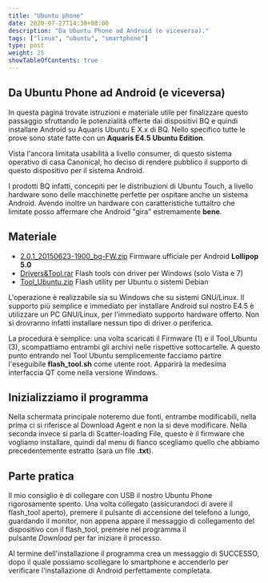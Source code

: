```yaml
---
title: "Ubuntu phone"
date: 2020-07-27T14:30+08:00
description: "Da Ubuntu Phone ad Android (e viceversa)."
tags: ["linux", "ubuntu", "smartphone"]
type: post
weight: 25
showTableOfContents: true
---
```


## Da Ubuntu Phone ad Android (e viceversa)

In questa pagina trovate istruzioni e materiale utile per finalizzare questo passaggio sfruttando le potenzialità offerte dai dispositivi BQ e quindi installare Android su Aquaris Ubuntu E X.x di BQ. Nello specifico tutte le prove sono state fatte con un **Aquaris E4.5 Ubuntu Edition**.

Vista l'ancora limitata usabilità a livello consumer, di questo sistema operativo di casa Canonical, ho deciso di rendere pubblico il supporto di questo dispositivo per il sistema Android.

I prodotti BQ infatti, concepiti per le distribuzioni di Ubuntu Touch, a livello hardware sono delle macchinette perfette per ospitare anche un sistema Android. Avendo inoltre un hardware con caratteristiche tuttaltro che limitate posso affermare che Android "gira" estremamente **bene**.

## Materiale

*   [2.0.1\_20150623-1900\_bq-FW.zip](http://www.dariofadda.it/views/files/2.0.1_20150623-1900_bq-FW.zip) Firmware ufficiale per Android **Lollipop 5.0**
*   [Drivers&Tool.rar](http://www.dariofadda.it/views/files/Drivers&Tool.rar) Flash tools con driver per Windows (solo Vista e 7)
*   [Tool\_Ubuntu.zip](http://www.dariofadda.it/views/files/Tool_Ubuntu.zip) Flash utility per Ubuntu o sistemi Debian

L'operazione è realizzabile sia su Windows che su sistemi GNU/Linux. Il supporto più semplice e immediato per installare Android sul nostro E4.5 è utilizzare un PC GNU/Linux, per l'immediato supporto hardware offerto. Non si drovranno infatti installare nessun tipo di driver o periferica.

La procedura è semplice: una volta scaricati il Firmware (1) e il Tool\_Ubuntu (3), scompattiamo entrambi gli archivi nelle rispettive sottocartelle. A questo punto entrando nel Tool Ubuntu semplicemente facciamo partire l'eseguibile **flash\_tool.sh** come utente root. Apparirà la medesima interfaccia QT come nella versione Windows.

## Inizializziamo il programma

Nella schermata principale noteremo due fonti, entrambe modificabili, nella prima ci si riferisce al Download Agent e non la si deve modificare. Nella seconda invece si parla di Scatter-loading File, questo è il firmware che vogliamo installare, quindi dal menu di fianco scegliamo quello che abbiamo precedentemente estratto (sarà un file **.txt**).

## Parte pratica

Il mio consiglio è di collegare con USB il nostro Ubuntu Phone rigorosamente spento. Una volta collegato (assicurandoci di avere il flash\_tool aperto), premere il pulsante di accensione del telefono a lungo, guardando il monitor, non appena appare il messaggio di collegamento del dispositivo con il flash\_tool, premere nel programma il pulsante _Download_ per far iniziare il processo.

Al termine dell'installazione il programma crea un messaggio di SUCCESSO, dopo il quale possiamo scollegare lo smartphone e accenderlo per verificare l'installazione di Android perfettamente completata.

